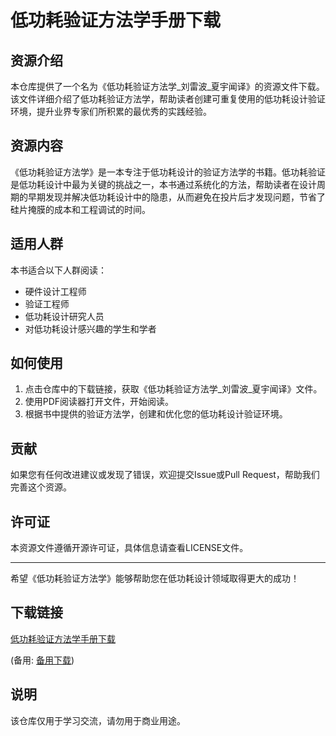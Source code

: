# 低功耗验证方法学手册下载

## 资源介绍

本仓库提供了一个名为《低功耗验证方法学_刘雷波_夏宇闻译》的资源文件下载。该文件详细介绍了低功耗验证方法学，帮助读者创建可重复使用的低功耗设计验证环境，提升业界专家们所积累的最优秀的实践经验。

## 资源内容

《低功耗验证方法学》是一本专注于低功耗设计的验证方法学的书籍。低功耗验证是低功耗设计中最为关键的挑战之一，本书通过系统化的方法，帮助读者在设计周期的早期发现并解决低功耗设计中的隐患，从而避免在投片后才发现问题，节省了硅片掩膜的成本和工程调试的时间。

## 适用人群

本书适合以下人群阅读：
- 硬件设计工程师
- 验证工程师
- 低功耗设计研究人员
- 对低功耗设计感兴趣的学生和学者

## 如何使用

1. 点击仓库中的下载链接，获取《低功耗验证方法学_刘雷波_夏宇闻译》文件。
2. 使用PDF阅读器打开文件，开始阅读。
3. 根据书中提供的验证方法学，创建和优化您的低功耗设计验证环境。

## 贡献

如果您有任何改进建议或发现了错误，欢迎提交Issue或Pull Request，帮助我们完善这个资源。

## 许可证

本资源文件遵循开源许可证，具体信息请查看LICENSE文件。

---

希望《低功耗验证方法学》能够帮助您在低功耗设计领域取得更大的成功！

## 下载链接
[低功耗验证方法学手册下载](https://pan.quark.cn/s/7c41a35c2b5b) 

(备用: [备用下载](https://pan.baidu.com/s/1XwDGPzXqfFLRjxyRsbjWrQ?pwd=1234))

## 说明

该仓库仅用于学习交流，请勿用于商业用途。

